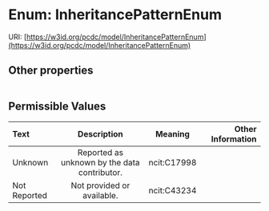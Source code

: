 
# Enum: InheritancePatternEnum




URI: [https://w3id.org/pcdc/model/InheritancePatternEnum](https://w3id.org/pcdc/model/InheritancePatternEnum)


## Other properties

|  |  |  |
| --- | --- | --- |

## Permissible Values

| Text | Description | Meaning | Other Information |
| :--- | :---: | :---: | ---: |
| Unknown | Reported as unknown by the data contributor. | ncit:C17998 |  |
| Not Reported | Not provided or available. | ncit:C43234 |  |

